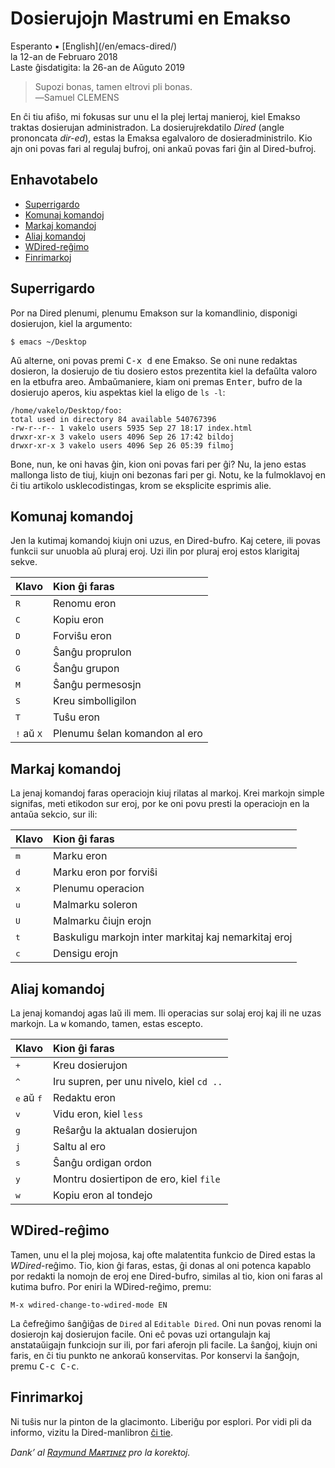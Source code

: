 Dosierujojn Mastrumi en Emakso
==============================

<div class="center">Esperanto ▪ [English](/en/emacs-dired/)</div>
<div class="center">la 12-an de Februaro 2018</div>
<div class="center">Laste ĝisdatigita: la 26-an de Aŭguto 2019</div>

>Supozi bonas, tamen eltrovi pli bonas.<br>
>―Samuel CLEMENS

En ĉi tiu afiŝo, mi fokusas sur unu el la plej lertaj manieroj, kiel Emakso traktas dosierujan
administradon. La dosierujrekdatilo _Dired_ (angle prononcata *dir-ed*), estas la Emaksa
egalvaloro de dosieradministrilo. Kio ajn oni povas fari al regulaj bufroj, oni ankaŭ povas fari ĝin
al Dired-bufroj.


<a name="et"></a>Enhavotabelo
-----------------------------

- [Superrigardo](#superrigardo)
- [Komunaj komandoj](#komunaj)
- [Markaj komandoj](#markaj)
- [Aliaj komandoj](#aliaj)
- [WDired-reĝimo](#wdired)
- [Finrimarkoj](#finrimarkoj)


<a name="superrigardo"></a>Superrigardo
---------------------------------------

Por na Dired plenumi, plenumu Emakson sur la komandlinio, disponigi dosierujon, kiel la argumento:

    $ emacs ~/Desktop

Aŭ alterne, oni povas premi <kbd>C-x d</kbd> ene Emakso. Se oni nune redaktas dosieron, la
dosierujo de tiu dosiero estos prezentita kiel la defaŭlta valoro en la etbufra areo. Ambaŭmaniere,
kiam oni premas <kbd>Enter</kbd>, bufro de la dosierujo aperos, kiu aspektas kiel la eligo de
`ls -l`:

```
/home/vakelo/Desktop/foo:
total used in directory 84 available 540767396
-rw-r--r-- 1 vakelo users 5935 Sep 27 18:17 index.html
drwxr-xr-x 3 vakelo users 4096 Sep 26 17:42 bildoj
drwxr-xr-x 3 vakelo users 4096 Sep 26 05:39 filmoj
```

Bone, nun, ke oni havas ĝin, kion oni povas fari per ĝi? Nu, la jeno estas mallonga listo de tiuj,
kiujn oni bezonas fari per gi. Notu, ke la fulmoklavoj en ĉi tiu artikolo usklecodistingas, krom se
eksplicite esprimis alie.


<a name="komunaj"></a>Komunaj komandoj
--------------------------------------

Jen la kutimaj komandoj kiujn oni uzus, en Dired-bufro. Kaj cetere, ili povas funkcii sur unuobla
aŭ pluraj eroj. Uzi ilin por pluraj eroj estos klarigitaj sekve.

| Klavo                         | Kion ĝi faras                  |
| :---------------------------- | :----------------------------- |
| <kbd>R</kbd>                  | Renomu eron                    |
| <kbd>C</kbd>                  | Kopiu eron                     |
| <kbd>D</kbd>                  | Forviŝu eron                   |
| <kbd>O</kbd>                  | Ŝanĝu proprulon                |
| <kbd>G</kbd>                  | Ŝanĝu grupon                   |
| <kbd>M</kbd>                  | Ŝanĝu permesosjn               |
| <kbd>S</kbd>                  | Kreu simbolligilon             |
| <kbd>T</kbd>                  | Tuŝu eron                      |
| <kbd>!</kbd> aŭ <kbd>X</kbd>  | Plenumu ŝelan komandon al ero  |


<a name="markaj"></a>Markaj komandoj
------------------------------------

La jenaj komandoj faras operaciojn kiuj rilatas al markoj. Krei markojn simple signifas, meti etikodon
sur eroj, por ke oni povu presti la operaciojn en la antaŭa sekcio, sur ili:

| Klavo        | Kion ĝi faras                                        |
| :----------- | :--------------------------------------------------- |
| <kbd>m</kbd> | Marku eron                                           |
| <kbd>d</kbd> | Marku eron por forviŝi                               |
| <kbd>x</kbd> | Plenumu operacion                                    |
| <kbd>u</kbd> | Malmarku soleron                                     |
| <kbd>U</kbd> | Malmarku ĉiujn erojn                                 |
| <kbd>t</kbd> | Baskuligu markojn inter markitaj kaj nemarkitaj eroj |
| <kbd>c</kbd> | Densigu erojn                                        |


<a name="aliaj"></a>Aliaj komandoj
----------------------------------

La jenaj komandoj agas laŭ ili mem. Ili operacias sur solaj eroj kaj ili ne uzas markojn. La
<kbd>w</kbd> komando, tamen, estas escepto.

| Klavo                        | Kion ĝi faras                                |
| :--------------------------- | :------------------------------------------- |
| <kbd>+</kbd>                 | Kreu dosierujon                              |
| <kbd>&#94;</kbd>             | Iru supren, per unu nivelo, kiel `cd ..`     |
| <kbd>e</kbd> aŭ <kbd>f</kbd> | Redaktu eron                                 |
| <kbd>v</kbd>                 | Vidu eron, kiel `less`                       |
| <kbd>g</kbd>                 | Reŝarĝu la aktualan dosierujon               |
| <kbd>j</kbd>                 | Saltu al ero                                 |
| <kbd>s</kbd>                 | Ŝanĝu ordigan ordon                          |
| <kbd>y</kbd>                 | Montru dosiertipon de ero, kiel `file`       |
| <kbd>w</kbd>                 | Kopiu eron al tondejo                        |


<a name="wdired"></a>WDired-reĝimo
------------------------------------

Tamen, unu el la plej mojosa, kaj ofte malatentita funkcio de Dired estas la _WDired_-reĝimo. Tio,
kion ĝi faras, estas, ĝi donas al oni potenca kapablo por redakti la nomojn de eroj ene Dired-bufro,
similas al tio, kion oni faras al kutima bufro. Por eniri la WDired-reĝimo, premu:

    M-x wdired-change-to-wdired-mode EN

La ĉefreĝimo ŝanĝiĝas de `Dired` al `Editable Dired`. Oni nun povas renomi la dosierojn kaj
dosierujon facile. Oni eĉ povas uzi ortangulajn kaj anstataŭigajn funkciojn sur ili, por fari
aferojn pli facile. La ŝanĝoj, kiujn oni faris, en ĉi tiu punkto ne ankoraŭ konservitas. Por
konservi la ŝanĝojn, premu <kbd>C-c C-c</kbd>.


<a name="finrimarkoj"></a>Finrimarkoj
-------------------------------------

Ni tuŝis nur la pinton de la glacimonto. Liberiĝu por esplori. Por vidi pli da informo, vizitu la
Dired-manlibron [ĉi tie](https://www.gnu.org/software/emacs/manual/html_node/emacs/Dired.html).

_Dank’ al [Raymund Mᴀʀᴛɪɴᴇᴢ](https://zhaqenl.github.io) pro la korektoj._
